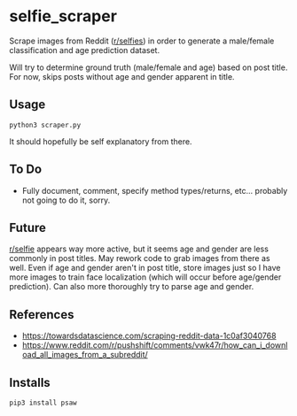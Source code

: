 # selfie_scraper

Scrape images from Reddit ([r/selfies](https://www.reddit.com/r/selfies/)) in order to generate a male/female classification and age prediction dataset.

Will try to determine ground truth (male/female and age) based on post title. For now, skips posts without age and gender apparent in title.


## Usage

```
python3 scraper.py
```

It should hopefully be self explanatory from there.


## To Do

- Fully document, comment, specify method types/returns, etc... probably not going to do it, sorry.


## Future

[r/selfie](https://www.reddit.com/r/selfie/) appears way more active, but it seems age and gender are less commonly in post titles. May rework code to grab images from there as well. Even if age and gender aren't in post title, store images just so I have more images to train face localization (which will occur before age/gender prediction). Can also more thoroughly try to parse age and gender.


## References

- https://towardsdatascience.com/scraping-reddit-data-1c0af3040768 
- https://www.reddit.com/r/pushshift/comments/vwk47r/how_can_i_download_all_images_from_a_subreddit/


## Installs

```
pip3 install psaw
```
